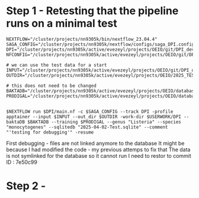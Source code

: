 

# Step 1 - Retesting that the pipeline runs on a minimal test

```shell
NEXTFLOW="/cluster/projects/nn9305k/bin/nextflow_23.04.4"
SAGA_CONFIG="/cluster/projects/nn9305k/nextflow/configs/saga_DPI.config"
DPI="/cluster/projects/nn9305k/active/evezeyl/projects/OEIO/git/DPI_dev/DPI"
NFCONFIG="/cluster/projects/nn9305k/active/evezeyl/projects/OEIO/git/DPI_dev/DPI/nextflow.config"

# we can use the test data for a start
INPUT="/cluster/projects/nn9305k/active/evezeyl/projects/OEIO/git/DPI_dev/DPI/assets/data/three_test.csv"
OUTDIR="/cluster/projects/nn9305k/active/evezeyl/projects/OEIO/2025_TEST_DPI"

# this does not need to be changed
BAKTADB="/cluster/projects/nn9305k/active/evezeyl/projects/OEIO/databases/bakta/db"
PRODIGAL="/cluster/projects/nn9305k/active/evezeyl/projects/OEIO/databases/Listeria_monocytogenes.trn"


$NEXTFLOW run $DPI/main.nf -c $SAGA_CONFIG --track DPI -profile apptainer --input $INPUT --out_dir $OUTDIR -work-dir $USERWORK/DPI --baktaDB $BAKTADB --training $PRODIGAL --genus "Listeria" --species "monocytogenes" --sqlitedb "2025-04-02-Test.sqlite" --comment "'testing for debugging'" -resume
```

First debugging - files are not linked anymore to the database 
It might be because I had modified the code - my previous attemps to fix that
The data is not symlinked for the database so it cannot run 
I need to restor to commit ID : 7e50c99



# Step 2 - 